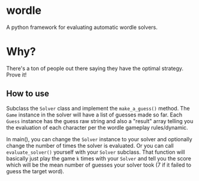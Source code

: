 # wordle

A python framework for evaluating automatic wordle solvers.

# Why?

There's a ton of people out there saying they have the optimal strategy. Prove it!

## How to use

Subclass the `Solver` class and implement the `make_a_guess()` method. The `Game` instance in the solver will have a list of guesses made so far. Each `Guess` instance has the guess raw string and also a "result" array telling you the evaluation of each character per the wordle gameplay rules/dynamic.

In main(), you can change the `Solver` instance to your solver and optionally change the number of times the solver is evaluated. Or you can call `evaluate_solver()` yourself with your `Solver` subclass. That function will basically just play the game `k` times with your `Solver` and tell you the score which will be the mean number of guesses your solver took (7 if it failed to guess the target word).
